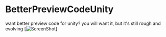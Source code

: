 # BetterPreviewCodeUnity
 want better preview code for unity? you will want it, but it's still rough and evolving
[![ScreenShot](https://github.com/Nam8913/BetterPreviewCodeUnity/tree/main/Images/picture.png)]